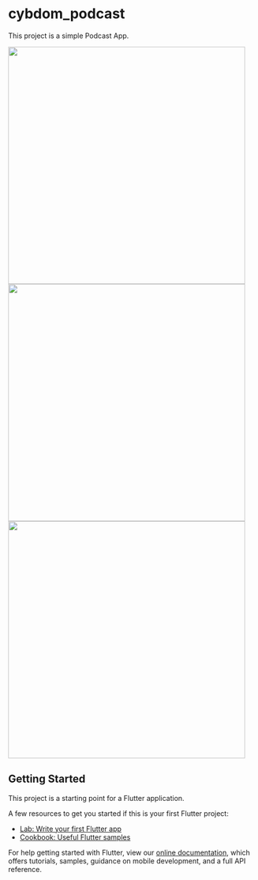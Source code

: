# cybdom_podcast

This project is a simple Podcast App.

<img src="emulator_1.png" height=480>
<img src="emulator_2.png" height=480>
<img src="emulator_3.png" height=480>

## Getting Started

This project is a starting point for a Flutter application.

A few resources to get you started if this is your first Flutter project:

- [Lab: Write your first Flutter app](https://flutter.dev/docs/get-started/codelab)
- [Cookbook: Useful Flutter samples](https://flutter.dev/docs/cookbook)

For help getting started with Flutter, view our
[online documentation](https://flutter.dev/docs), which offers tutorials,
samples, guidance on mobile development, and a full API reference.
